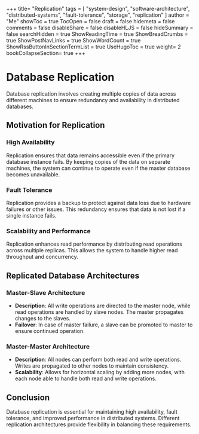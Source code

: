 +++
title= "Replication"
tags = [ "system-design", "software-architecture", "distributed-systems", "fault-tolerance", "storage", "replication" ]
author = "Me"
showToc = true
TocOpen = false
draft = false
hidemeta = false
comments = false
disableShare = false
disableHLJS = false
hideSummary = false
searchHidden = true
ShowReadingTime = true
ShowBreadCrumbs = true
ShowPostNavLinks = true
ShowWordCount = true
ShowRssButtonInSectionTermList = true
UseHugoToc = true
weight= 2
bookCollapseSection= true
+++

# Database Replication

Database replication involves creating multiple copies of data across different machines to ensure redundancy and availability in distributed databases.

## Motivation for Replication

### High Availability
Replication ensures that data remains accessible even if the primary database instance fails. By keeping copies of the data on separate machines, the system can continue to operate even if the master database becomes unavailable.

### Fault Tolerance
Replication provides a backup to protect against data loss due to hardware failures or other issues. This redundancy ensures that data is not lost if a single instance fails.

### Scalability and Performance
Replication enhances read performance by distributing read operations across multiple replicas. This allows the system to handle higher read throughput and concurrency.

## Replicated Database Architectures

### Master-Slave Architecture
- **Description**: All write operations are directed to the master node, while read operations are handled by slave nodes. The master propagates changes to the slaves.
- **Failover**: In case of master failure, a slave can be promoted to master to ensure continued operation.

### Master-Master Architecture
- **Description**: All nodes can perform both read and write operations. Writes are propagated to other nodes to maintain consistency.
- **Scalability**: Allows for horizontal scaling by adding more nodes, with each node able to handle both read and write operations.

## Conclusion

Database replication is essential for maintaining high availability, fault tolerance, and improved performance in distributed systems. Different replication architectures provide flexibility in balancing these requirements.
